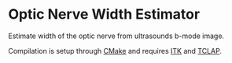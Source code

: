# Optic Nerve Width Estimator

Estimate width of the optic nerve from ultrasounds b-mode image.

Compilation is setup through [CMake](https://cmake.org/) and 
requires [ITK](www.itk.org) and [TCLAP](http://tclap.sourceforge.net/).
